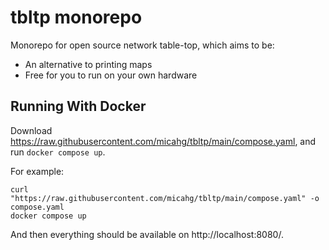 # tbltp monorepo

Monorepo for open source network table-top, which aims to be:

* An alternative to printing maps
* Free for you to run on your own hardware

## Running With Docker

Download https://raw.githubusercontent.com/micahg/tbltp/main/compose.yaml, and run `docker compose up`.

For example:

```
curl "https://raw.githubusercontent.com/micahg/tbltp/main/compose.yaml" -o compose.yaml
docker compose up
```

And then everything should be available on http://localhost:8080/.